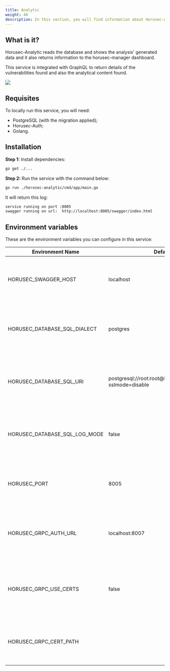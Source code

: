 ```yaml
---
title: Analytic
weight: 40
description: In this section, you will find information about Horusec-Analytic service.
---
```


## **What is it?**
Horusec-Analytic reads the database and shows the analysis' generated data and it also returns information to the horusec-manager dashboard. 

This service is integrated with GraphQL to return details of the vulnerabilities found and also the analytical content found. 

![](/docs/ptbr/web/services/analytic/0-arquitecture.jpg)

## **Requisites**
To locally run this service, you will need:

* PostgreSQL (with the migration applied);
* Horusec-Auth;
* Golang.

## **Installation**

**Step 1:** Install dependencies: 
```bash
go get ./...
```

**Step 2:** Run the service with the command below: 


```bash
go run ./horusec-analytic/cmd/app/main.go
```

It will return this log:
```bash
service running on port :8005
swagger running on url:  http://localhost:8005/swagger/index.html
```

## **Environment variables**
These are the environment variables you can configure in this service:

| Environment Name                 | Default Value                                                    | Description                                                  |
|----------------------------------|------------------------------------------------------------------|--------------------------------------------------------------|
| HORUSEC_SWAGGER_HOST             | localhost                                                        | This environment variable gets which swagger host will be available.| 
| HORUSEC_DATABASE_SQL_DIALECT     | postgres                                                         | This environment variable gets the dialect to connet POSTGRES database. |
| HORUSEC_DATABASE_SQL_URI         | postgresql://root:root@localhost:5432/horusec_db?sslmode=disable | This environment variable gets the URI to connect to POSTGRES database. |
| HORUSEC_DATABASE_SQL_LOG_MODE    | false                                                            | This environment variable gets the value to enable POSTGREs logs. |
| HORUSEC_PORT                     | 8005                                                             | This environment variable gets the port the service will start. |
| HORUSEC_GRPC_AUTH_URL            | localhost:8007                                                   | This environment variable gets the horusec-auth connection with GRCP. |
| HORUSEC_GRPC_USE_CERTS           | false                                                            | This environment variable gets if the GRCP certificate use is enabled or not. |
| HORUSEC_GRPC_CERT_PATH           |                                                                  |  This environment variable gets the GRCP certificate path. | 